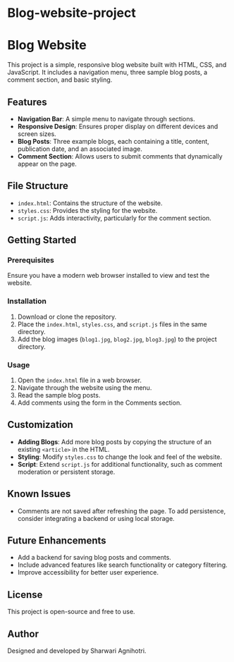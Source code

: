 # Blog-website-project

# Blog Website

This project is a simple, responsive blog website built with HTML, CSS, and JavaScript. It includes a navigation menu, three sample blog posts, a comment section, and basic styling.

## Features

- **Navigation Bar**: A simple menu to navigate through sections.
- **Responsive Design**: Ensures proper display on different devices and screen sizes.
- **Blog Posts**: Three example blogs, each containing a title, content, publication date, and an associated image.
- **Comment Section**: Allows users to submit comments that dynamically appear on the page.

## File Structure

- `index.html`: Contains the structure of the website.
- `styles.css`: Provides the styling for the website.
- `script.js`: Adds interactivity, particularly for the comment section.

## Getting Started

### Prerequisites

Ensure you have a modern web browser installed to view and test the website.

### Installation

1. Download or clone the repository.
2. Place the `index.html`, `styles.css`, and `script.js` files in the same directory.
3. Add the blog images (`blog1.jpg`, `blog2.jpg`, `blog3.jpg`) to the project directory.

### Usage

1. Open the `index.html` file in a web browser.
2. Navigate through the website using the menu.
3. Read the sample blog posts.
4. Add comments using the form in the Comments section.

## Customization

- **Adding Blogs**: Add more blog posts by copying the structure of an existing `<article>` in the HTML.
- **Styling**: Modify `styles.css` to change the look and feel of the website.
- **Script**: Extend `script.js` for additional functionality, such as comment moderation or persistent storage.

## Known Issues

- Comments are not saved after refreshing the page. To add persistence, consider integrating a backend or using local storage.

## Future Enhancements

- Add a backend for saving blog posts and comments.
- Include advanced features like search functionality or category filtering.
- Improve accessibility for better user experience.

## License

This project is open-source and free to use.

## Author

Designed and developed by Sharwari Agnihotri.
